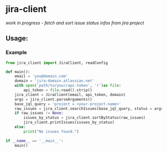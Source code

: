 # jira-client

_work in progress - fetch and sort issue status infos from jira project_

## Usage:

### Example
```python
from jira_client import JiraClient, readConfig

def main():
    email = 'you@domain.com'
    domain = 'jira-domain.atlassian.net'
    with open('path/to/your/api-token', 'r')as file:
        api_token = file.read().strip()
    jira_client = JiraClient(email, api_token, domain)
    args = jira_client.parseArguments()
    base_jql_query = 'project = <your-project-name>'
    raw_issues = jira_client.searchIssues(base_jql_query, status = args.status, duedate = args.duedate)
    if raw_issues != None:
        issues_by_status = jira_client.sortByStatus(raw_issues)
        jira_client.printIssues(issues_by_status)
    else:
        print("No issues found.")
    
if __name__ == '__main__':
    main()
```